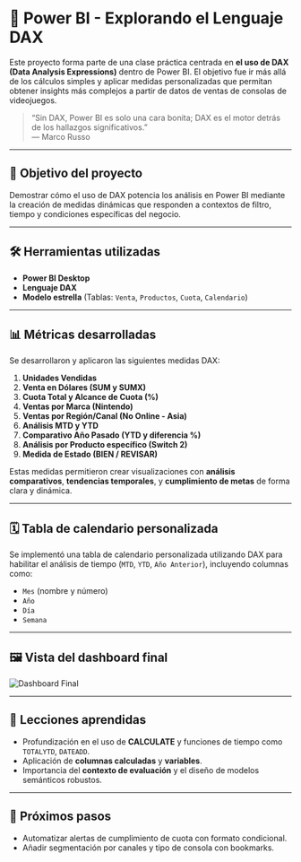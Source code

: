 # 🧠 Power BI - Explorando el Lenguaje DAX

Este proyecto forma parte de una clase práctica centrada en **el uso de DAX (Data Analysis Expressions)** dentro de Power BI. El objetivo fue ir más allá de los cálculos simples y aplicar medidas personalizadas que permitan obtener insights más complejos a partir de datos de ventas de consolas de videojuegos.

> “Sin DAX, Power BI es solo una cara bonita; DAX es el motor detrás de los hallazgos significativos.”  
> — Marco Russo

---

## 📌 Objetivo del proyecto

Demostrar cómo el uso de DAX potencia los análisis en Power BI mediante la creación de medidas dinámicas que responden a contextos de filtro, tiempo y condiciones específicas del negocio.

---

## 🛠️ Herramientas utilizadas

- **Power BI Desktop**
- **Lenguaje DAX**
- **Modelo estrella** (Tablas: `Venta`, `Productos`, `Cuota`, `Calendario`)

---

## 📊 Métricas desarrolladas 

Se desarrollaron y aplicaron las siguientes medidas DAX:

1. **Unidades Vendidas**  
2. **Venta en Dólares (SUM y SUMX)**  
3. **Cuota Total y Alcance de Cuota (%)**  
4. **Ventas por Marca (Nintendo)**  
5. **Ventas por Región/Canal (No Online - Asia)**  
6. **Análisis MTD y YTD**  
7. **Comparativo Año Pasado (YTD y diferencia %)**  
8. **Análisis por Producto específico (Switch 2)**  
9. **Medida de Estado (BIEN / REVISAR)**  

Estas medidas permitieron crear visualizaciones con **análisis comparativos**, **tendencias temporales**, y **cumplimiento de metas** de forma clara y dinámica.

---

## 🗓️ Tabla de calendario personalizada

Se implementó una tabla de calendario personalizada utilizando DAX para habilitar el análisis de tiempo (`MTD`, `YTD`, `Año Anterior`), incluyendo columnas como:

- `Mes` (nombre y número)
- `Año`
- `Día`
- `Semana`

---

## 🖼️ Vista del dashboard final

![Dashboard Final](ruta/a/tu/imagen.png) <!-- Reemplaza con la ruta real del archivo o un link -->

---

## 🧠 Lecciones aprendidas

- Profundización en el uso de **CALCULATE** y funciones de tiempo como `TOTALYTD`, `DATEADD`.
- Aplicación de **columnas calculadas** y **variables**.
- Importancia del **contexto de evaluación** y el diseño de modelos semánticos robustos.

---

## 🚀 Próximos pasos

- Automatizar alertas de cumplimiento de cuota con formato condicional.
- Añadir segmentación por canales y tipo de consola con bookmarks.
